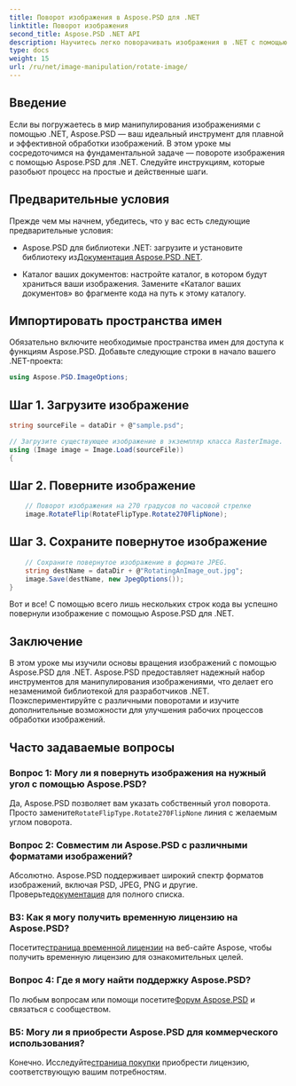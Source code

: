 ```yaml
---
title: Поворот изображения в Aspose.PSD для .NET
linktitle: Поворот изображения
second_title: Aspose.PSD .NET API
description: Научитесь легко поворачивать изображения в .NET с помощью Aspose.PSD. Следуйте нашему пошаговому руководству.
type: docs
weight: 15
url: /ru/net/image-manipulation/rotate-image/
---
```

## Введение

Если вы погружаетесь в мир манипулирования изображениями с помощью .NET, Aspose.PSD — ваш идеальный инструмент для плавной и эффективной обработки изображений. В этом уроке мы сосредоточимся на фундаментальной задаче — повороте изображения с помощью Aspose.PSD для .NET. Следуйте инструкциям, которые разобьют процесс на простые и действенные шаги.

## Предварительные условия

Прежде чем мы начнем, убедитесь, что у вас есть следующие предварительные условия:

-  Aspose.PSD для библиотеки .NET: загрузите и установите библиотеку из[Документация Aspose.PSD .NET](https://reference.aspose.com/psd/net/).

- Каталог ваших документов: настройте каталог, в котором будут храниться ваши изображения. Замените «Каталог ваших документов» во фрагменте кода на путь к этому каталогу.

## Импортировать пространства имен

Обязательно включите необходимые пространства имен для доступа к функциям Aspose.PSD. Добавьте следующие строки в начало вашего .NET-проекта:

```csharp
using Aspose.PSD.ImageOptions;
```

## Шаг 1. Загрузите изображение

```csharp
string sourceFile = dataDir + @"sample.psd";

// Загрузите существующее изображение в экземпляр класса RasterImage.
using (Image image = Image.Load(sourceFile))
{
```

## Шаг 2. Поверните изображение

```csharp
    // Поворот изображения на 270 градусов по часовой стрелке
    image.RotateFlip(RotateFlipType.Rotate270FlipNone);
```

## Шаг 3. Сохраните повернутое изображение

```csharp
    // Сохраните повернутое изображение в формате JPEG.
    string destName = dataDir + @"RotatingAnImage_out.jpg";
    image.Save(destName, new JpegOptions());
}
```

Вот и все! С помощью всего лишь нескольких строк кода вы успешно повернули изображение с помощью Aspose.PSD для .NET.

## Заключение

В этом уроке мы изучили основы вращения изображений с помощью Aspose.PSD для .NET. Aspose.PSD предоставляет надежный набор инструментов для манипулирования изображениями, что делает его незаменимой библиотекой для разработчиков .NET. Поэкспериментируйте с различными поворотами и изучите дополнительные возможности для улучшения рабочих процессов обработки изображений.

## Часто задаваемые вопросы

### Вопрос 1: Могу ли я повернуть изображения на нужный угол с помощью Aspose.PSD?

 Да, Aspose.PSD позволяет вам указать собственный угол поворота. Просто замените`RotateFlipType.Rotate270FlipNone` линия с желаемым углом поворота.

### Вопрос 2: Совместим ли Aspose.PSD с различными форматами изображений?

 Абсолютно. Aspose.PSD поддерживает широкий спектр форматов изображений, включая PSD, JPEG, PNG и другие. Проверьте[документация](https://reference.aspose.com/psd/net/) для полного списка.

### В3: Как я могу получить временную лицензию на Aspose.PSD?

 Посетите[страница временной лицензии](https://purchase.aspose.com/temporary-license/) на веб-сайте Aspose, чтобы получить временную лицензию для ознакомительных целей.

### Вопрос 4: Где я могу найти поддержку Aspose.PSD?

 По любым вопросам или помощи посетите[Форум Aspose.PSD](https://forum.aspose.com/c/psd/34) и связаться с сообществом.

### В5: Могу ли я приобрести Aspose.PSD для коммерческого использования?

 Конечно. Исследуйте[страница покупки](https://purchase.aspose.com/buy) приобрести лицензию, соответствующую вашим потребностям.